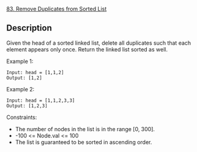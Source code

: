 [83. Remove Duplicates from Sorted List](https://leetcode.cn/problems/remove-duplicates-from-sorted-list/)
## Description

Given the head of a sorted linked list, delete all duplicates such that each element appears only once. Return the linked list sorted as well.

Example 1:
```
Input: head = [1,1,2]
Output: [1,2]
```

Example 2:
```
Input: head = [1,1,2,3,3]
Output: [1,2,3]
```

Constraints:
* The number of nodes in the list is in the range [0, 300].
* -100 <= Node.val <= 100
* The list is guaranteed to be sorted in ascending order.